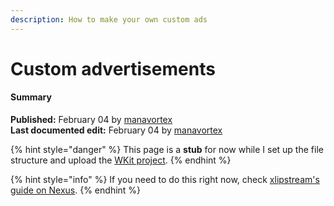 ```yaml
---
description: How to make your own custom ads
---
```


# Custom advertisements

#### Summary

**Published:** February 04 by [manavortex](https://app.gitbook.com/u/NfZBoxGegfUqB33J9HXuCs6PVaC3 "mention")\
**Last documented edit:** February 04 by [manavortex](https://app.gitbook.com/u/NfZBoxGegfUqB33J9HXuCs6PVaC3 "mention")

{% hint style="danger" %}
This page is a **stub** for now while I set up the file structure and upload the [WKit project](../../../\_example\_mods\_and\_templates/world/advertising/ad\_replacers\_full\_\_wolvenkit\_source.zip).
{% endhint %}

{% hint style="info" %}
If you need to do this right now, check [xlipstream's guide on Nexus](https://www.nexusmods.com/cyberpunk2077/mods/6756).
{% endhint %}
